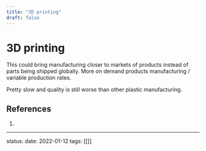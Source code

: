 ```yaml
---
title: "3D printing"
draft: false
---
```

# 3D printing
This could bring manufacturing closer to markets of products instead of parts being shipped globally. More on demand products manufacturing / variable production rates.

Pretty slow and quality is still worse than other plastic manufacturing.


## References
1. 

---
status:
date: 2022-01-12
tags: [[]]